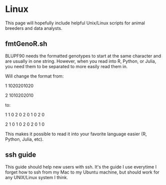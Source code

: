 # Linux

This page will hopefully include helpful Unix/Linux scripts for 
animal breeders and data analysts. 

## fmtGenoR.sh

BLUPF90 needs the formatted genotypes to start at the same 
character and are usually in one string. 
However, when you read into R, Python, or Julia, you need them
to be separated to more easily read them in. 

Will change the format from:

  1     1020201020 
  
  2     1010202010

to:

  1     1 0 2 0 2 0 1 0 2 0 
  
  2     1 0 1 0 2 0 2 0 1 0
  
This makes it possible to read it into your favorite language easier (R, Python, Julia, etc). 

## ssh guide

This guide should help new users with ssh. It's the guide I use everytime I forget how to 
ssh from my Mac to my Ubuntu machine, but should work for any UNIX/Linux system I think. 


